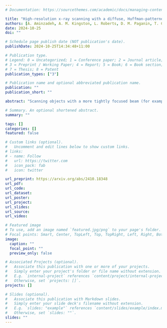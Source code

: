 ```yaml
---
# Documentation: https://sourcethemes.com/academic/docs/managing-content/

title: "High-resolution x-ray scanning with a diffuse, Huffman-patterned probe to minimise radiation damage"
authors: [A. Aminzadeh, A. M. Kingston, L. Roberts, D. M. Paganin, T. C. Petersen, I. D. Svalbe]
date: 2024-10-25
doi: ""

# Schedule page publish date (NOT publication's date).
publishDate: 2024-10-25T14:34:48+11:00

# Publication type.
# Legend: 0 = Uncategorized; 1 = Conference paper; 2 = Journal article;
# 3 = Preprint / Working Paper; 4 = Report; 5 = Book; 6 = Book section;
# 7 = Thesis; 8 = Patent
publication_types: ["3"]

# Publication name and optional abbreviated publication name.
publication: ""
publication_short: ""

abstract: "Scanning objects with a more tightly focused beam (for example of photons or electrons) can provide higher-resolution images. However the stronger localisation of energy deposition can damage tissues in organic samples or may rearrange the chemical structure or physical properties of inorganic materials. Scanning an object with a broad beam can deliver an equivalent probe energy but spreads it over a much wider footprint. Sharp images can be reconstructed from the diffuse implanted signal when a decoding step can recover a delta-like impulse response. Huffman sequences, by design, have the optimal delta-like autocorrelation for aperiodic (non-cyclic) convolution and are well-conditioned. Here we adapt 1D Huffman sequences to design 2D Huffman-like discrete arrays that have spatially broad, relatively thin and uniform intensity profiles that retain excellent aperiodic autocorrelation metrics. Examples of broad shaped diffuse beams were developed for the case of x-ray imaging. A variety of masks were fabricated by the deposition of finely structured layers of tantalum on a silicon oxide wafer. The layers form a pattern of discrete pixels that modify the shape of an incident uniform beam of low energy x-rays as it passes through the mask. The intensity profiles of the x-ray beams after transmission through these masks were validated, first by acquiring direct-detector x-ray images of the masks, and second by raster scanning a pinhole over each mask pattern, pixel-by-pixel, collecting 'bucket' signals as applied in traditional ghost imaging. The masks were then used to raster scan the shaped x-ray beam over several simple binary and 'gray' test objects, again producing bucket signals, from which sharp reconstructed object images were obtained by deconvolving their bucket images."

# Summary. An optional shortened abstract.
summary: ""

tags: []
categories: []
featured: false

# Custom links (optional).
#   Uncomment and edit lines below to show custom links.
# links:
# - name: Follow
#   url: https://twitter.com
#   icon_pack: fab
#   icon: twitter

url_preprint: https://arxiv.org/abs/2410.18348
url_pdf: 
url_code:
url_dataset:
url_poster:
url_project:
url_slides:
url_source:
url_video:

# Featured image
# To use, add an image named `featured.jpg/png` to your page's folder. 
# Focal points: Smart, Center, TopLeft, Top, TopRight, Left, Right, BottomLeft, Bottom, BottomRight.
image:
  caption: ""
  focal_point: ""
  preview_only: false

# Associated Projects (optional).
#   Associate this publication with one or more of your projects.
#   Simply enter your project's folder or file name without extension.
#   E.g. `internal-project` references `content/project/internal-project/index.md`.
#   Otherwise, set `projects: []`.
projects: []

# Slides (optional).
#   Associate this publication with Markdown slides.
#   Simply enter your slide deck's filename without extension.
#   E.g. `slides: "example"` references `content/slides/example/index.md`.
#   Otherwise, set `slides: ""`.
slides: ""
---
```

